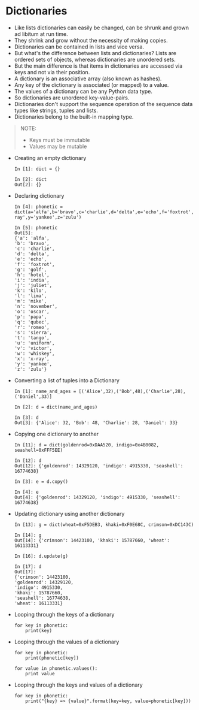 # Dictionaries

- Like lists dictionaries can easily be changed, can be shrunk and grown ad libitum at run time.
- They shrink and grow without the necessity of making copies.
- Dictionaries can be contained in lists and vice versa.
- But what's the difference between lists and dictionaries? Lists are ordered sets of objects, whereas dictionaries are unordered sets.
- But the main difference is that items in dictionaries are accessed via keys and not via their position.
- A dictionary is an associative array (also known as hashes).
- Any key of the dictionary is associated (or mapped) to a value.
- The values of a dictionary can be any Python data type.
- So dictionaries are unordered key-value-pairs. 
- Dictionaries don't support the sequence operation of the sequence data types like strings, tuples and lists.
- Dictionaries belong to the built-in mapping type.

> NOTE:
>  - Keys must be immutable
>  - Values may be mutable

- Creating an empty dictionary

	```
	In [1]: dict = {}
	
	In [2]: dict
	Out[2]: {}
	```

- Declaring dictionary

	```
	In [4]: phonetic = dict(a='alfa',b='bravo',c='charlie',d='delta',e='echo',f='foxtrot',g='golf',h='hotel',i='india',j='juliet',k='kilo',l='lima',m='mike',n='november',o='oscar',p='papa',q='qubec',r='romeo',s='sierra',t='tango',u='uniform',v='victor',w='whiskey',x='x-ray',y='yankee',z='zulu')

	In [5]: phonetic
	Out[5]: 
	{'a': 'alfa',
	'b': 'bravo',
	'c': 'charlie',
	'd': 'delta',
	'e': 'echo',
	'f': 'foxtrot',
	'g': 'golf',
	'h': 'hotel',
	'i': 'india',
	'j': 'juliet',
	'k': 'kilo',
	'l': 'lima',
	'm': 'mike',
	'n': 'november',
	'o': 'oscar',
	'p': 'papa',
	'q': 'qubec',
	'r': 'romeo',
	's': 'sierra',
	't': 'tango',
	'u': 'uniform',
	'v': 'victor',
	'w': 'whiskey',
	'x': 'x-ray',
	'y': 'yankee',
	'z': 'zulu'}
	```
	
- Converting a list of tuples into a Dictionary

	```
	In [1]: name_and_ages = [('Alice',32),('Bob',48),('Charlie',28),('Daniel',33)]

	In [2]: d = dict(name_and_ages)
	
	In [3]: d
	Out[3]: {'Alice': 32, 'Bob': 48, 'Charlie': 28, 'Daniel': 33}
	
	```
	
- Copying one dictionary to another

	```
	In [11]: d = dict(goldenrod=0xDAA520, indigo=0x4B0082, seashell=0xFFF5EE)
	
	In [12]: d
	Out[12]: {'goldenrod': 14329120, 'indigo': 4915330, 'seashell': 16774638}
	
	In [3]: e = d.copy()
	
	In [4]: e
	Out[4]: {'goldenrod': 14329120, 'indigo': 4915330, 'seashell': 16774638}
	```
	
- Updating dictionary using another dictionary

	```
	In [13]: g = dict(wheat=0xF5DEB3, khaki=0xF0E68C, crimson=0xDC143C)

	In [14]: g
	Out[14]: {'crimson': 14423100, 'khaki': 15787660, 'wheat': 16113331}
	
	In [16]: d.update(g)

	In [17]: d
	Out[17]: 
	{'crimson': 14423100,
	'goldenrod': 14329120,
	'indigo': 4915330,
	'khaki': 15787660,
	'seashell': 16774638,
	'wheat': 16113331}
	```

- Looping through the keys of a dictionary

	```
	for key in phonetic:
		print(key)
	```

- Looping through the values of a dictionary

	```
	for key in phonetic:
		print(phonetic[key])
		
	for value in phonetic.values():
		print value
	```
	
- Looping through the keys and values of a dictionary

	```
	for key in phonetic:
		print("{key} => {value}".format(key=key, value=phonetic[key]))
	```